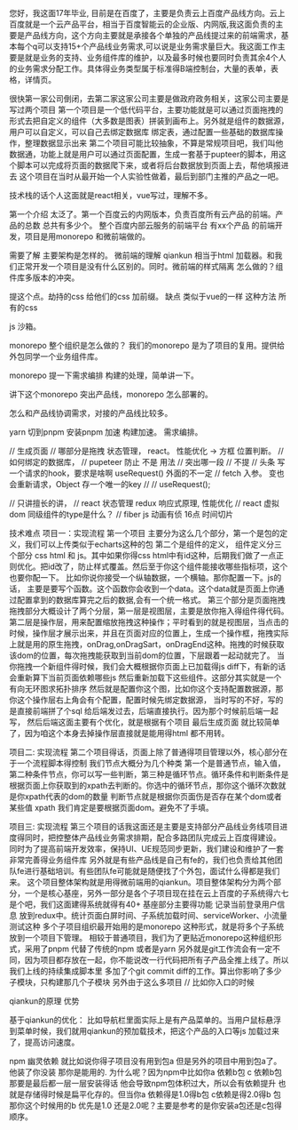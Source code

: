 您好，我这面17年毕业, 目前是在百度了，主要是负责云上百度产品线方向。云上百度就是一个云产品平台，相当于百度智能云的企业版、内网版,我这面负责的主要是产品线方向，这个方向主要就是承接各个单独的产品线提过来的前端需求，基本每个q可以支持15+个产品线业务需求,可以说是业务需求量巨大。我这面工作主要是就是业务的支持、业务组件库的维护，以及最多时候也要同时负责其余4个人的业务需求分配工作。具体得业务类型属于标准得B端控制台，大量的表单，表格，详情页。



<!-- 其余两家公司第一家主要是用node.js 写爬虫，用过express 写过一点后端 -->
很快第一家公司倒闭，去第二家这家公司主要是做政府政务相关，这家公司主要是写过两个项目
第一个项目是一个低代码平台，主要功能就是可以通过页面拖拽的形式去把自定义的组件（大多数是图表）拼装到画布上。另外就是组件的数据源，用户可以自定义，可以自己去绑定数据库 绑定表，通过配置一些基础的数据库操作，整理数据显示出来
第二个项目可能比较抽象，不算是常规项目吧，我们叫他数据通，功能上就是用户可以通过页面配置，生成一套基于pupteer的脚本，用这个脚本可以完成将页面的数据爬下来，或者将后台数据放到页面上去，帮他填报进去
这个项目在当时从最开始一个人实验性做着，最后到部门主推的产品之一吧。

技术栈的话个人这面就是react相关，vue写过，理解不多。


第一个介绍 太泛了。第一个百度云的内网版本，负责百度所有云产品的前端。产品的总数 总共有多少个。 整个百度内部云服务的前端平台 有xx个产品 的前端开发，项目是用monorepo 和微前端做的。 

需要了解 主要架构是怎样的。
微前端的理解 qiankun 相当于html 加载器。和我们正常开发一个项目是没有什么区别的。同时。微前端的样式隔离 怎么做的？组件库多版本的冲突。

提这个点。劫持的css 给他们的css 加前缀。 缺点 类似于vue的一样 这种方法 所有的css

js 沙箱。

monorepo 整个组织是怎么做的？ 我们的monorepo 是为了项目的复用。提供给外包同学一个业务组件库。

monorepo 提一下需求编排 构建的处理，简单讲一下。

讲下这个monorepo 突出产品线，monorepo 怎么部署的。

怎么和产品线协调需求，对接的产品线比较多。

yarn 切到pnpm 安装pnpm 加速 构建加速。 需求编排。


// 生成页面 
// 哪部分是拖拽 状态管理， react。 性能优化 -> 方框 位置判断。
// 如何绑定的数据库，
// pupeteer 防止 不是 用法
// 突出哪一段
// 不提
// 头条 写一个请求的hook，要求是啥啊 useRequest() 外面的不一定
// fetch 入参。 变也会重新请求，Object 存一个唯一的key
// 
// useRequest();

// 只讲擅长的讲，
// react 状态管理  redux 响应式原理, 性能优化
// react 虚拟dom 同级组件的type是什么？
// fiber js 动画有侦 16点 时间切片




技术难点
项目一：实现流程
第一个项目 主要分为这么几个部分，第一个是包的定义，我们可以上传类似于echarts这种的包
第二个是组件的定义， 组件定义分三个部分 css html 和 js。其中如果你得css html中有id这种，后期我们做了一点正则优化。把id改了，防止样式覆盖。然后至于你这个组件能接收哪些指标项，这个也要你配一下。 比如你说你接受一个纵轴数据，一个横轴。那你配置一下。js的话， 主要是要写个函数。这个函数你会收到一个data。这个data就是页面上你通过配置拿到的数据库算完之后的数据,会有一个统一格式。
第三个部分是页面拖拽 拖拽部分大概设计了两个分层，第一层是视图层，主要是放你拖入得组件得代码。第二层是操作层，用来配置缩放拖拽这种操作；平时看到的就是视图层，当点击的时候，操作层才展示出来，并且在页面对应的位置上，生成一个操作框，拖拽实际上就是用的原生拖拽，onDrag,onDragSart，onDragEnd这种。拖拽的时候获取该dom的位置，每次拖拽能获取到当前dom的位置，下层跟着一起动就完了。
当你拖拽一个新组件得时候，我们会大概根据你页面上已加载得js diff下，有新的话 会重新算下当前页面依赖哪些js 然后重新加载下这些组件。这部分其实就是一个有向无环图求拓扑排序
然后就是配置你这个图，比如你这个支持配置数据源，那你这个操作层右上角会有个配置，配置时候先绑定数据源，
当时写的不好，写的是直接前端拼了个sql 给后端发过去，后端直接执行。因为那个时候前后端一起写，
然后后端这面主要有个优化，就是根据有个项目
最后生成页面 就比较简单了，因为咱这个本身去掉操作层直接就是能用得html 都不用转。


项目二: 实现流程
第二个项目得话，页面上除了普通得项目管理以外，核心部分在于一个流程脚本得控制
我们节点大概分为几个种类 第一个是普通节点，输入值，第二种条件节点，你可以写一些判断，第三种是循环节点。循环条件和判断条件是根据页面上你获取到的xpath去判断的。你选中的循环节点，那你这个循环次数就是你xpath代表的dom的数量
判断节点就是根据你页面伤是否存在某个dom或者某些值
xpath 我们肯定是要根据页面dom。避免不了手填。


项目三: 实现流程
第三个项目的话我这面还是主要是支持部分产品线业务线项目进度得同时，把控整体产品线业务需求排期，配合多路团队完成云上百度得建设。
同时为了提高前端开发效率，保持UI、UE规范同步更新，我们建设和维护了一套非常完善得业务组件库
另外就是有些产品线是自己有fe的，我们也负责给其他团队fe进行基础培训。有些团队fe可能就是随便找了个外包，面试什么得都是我们来。
这个项目整体架构就是用得微前端用的qiankun。项目整体架构分为两个部分，一个是核心基座，另外一部分是各个子项目现在挂在云上百度的子系统得六七是个吧，我们这面建得系统就得有40+
基座部分主要得功能 记录当前登录用户信息 放到redux中。统计页面白屏时间、子系统加载时间、serviceWorker、小流量测试这种
多个子项目组织最开始用的是monorepo 这种形式，就是将多个子系统放到一个项目下管理。 
相较于普通项目，我们为了更贴近monorepo这种组织形式，采用了pnpm 代替了传统的npm 或者是yarn
另外就是git工作流会有一定不同，因为项目都存放在一起，你不能说改一行代码把所有子产品全推上线了。所以我们上线的持续集成脚本里 多加了个git commit diff的工作。算出你影响了多少子模块，只构建那几个子模块
另外由于这么多项目 
// 比如你入口的时候

qiankun的原理 优势

基于qiankun的优化： 比如导航栏里面实际上是有产品菜单的。当用户鼠标悬浮到菜单时候，我们就用qiankun的预加载技术，把这个产品的入口等js 加载过来了，提高访问速度。


npm 幽灵依赖 就比如说你得子项目没有用到包a 但是另外的项目中用到包a了。他装了你没装 那你是能用的.
为什么呢？因为npm中比如你a 依赖b包 c 依赖b包 那要是最后都一层一层安装得话 他会导致npm包体积过大，所以会有依赖提升
也就是存储得时候是扁平化存的。但当你a 依赖得是1.0得b包 c依赖是得2.0得b 包那你这个时候用的b 优先是1.0 还是2.0呢？主要是参考的是你安装a包还是c包得顺序。







